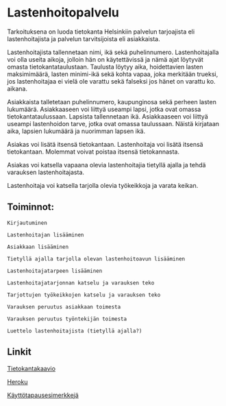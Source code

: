 # Lastenhoitopalvelu


Tarkoituksena on luoda tietokanta Helsinkiin palvelun tarjoajista eli lastenhoitajista ja palvelun tarvitsijoista eli asiakkaista.

Lastenhoitajista tallennetaan nimi, ikä sekä puhelinnumero. Lastenhoitajalla voi olla useita aikoja, jolloin hän on käytettävissä ja nämä ajat löytyvät omasta tietokantataulustaan. Taulusta löytyy aika, hoidettavien lasten maksimimäärä, lasten minimi-ikä sekä kohta vapaa, joka merkitään trueksi, jos lastenhoitajaa ei vielä ole varattu sekä falseksi jos hänet on varattu ko. aikana.

Asiakkaista talletetaan puhelinnumero, kaupunginosa sekä perheen lasten lukumäärä. Asiakkaaseen voi liittyä useampi lapsi, jotka ovat omassa tietokantataulussaan. Lapsista tallennetaan ikä. Asiakkaaseen voi liittyä useampi lastenhoidon tarve, jotka ovat omassa taulussaan. Näistä kirjataan aika, lapsien lukumäärä ja nuorimman lapsen ikä.

Asiakas voi lisätä itsensä tietokantaan. Lastenhoitaja voi lisätä itsensä tietokantaan. Molemmat voivat poistaa itsensä tietokannasta.

Asiakas voi katsella vapaana olevia lastenhoitajia tietyllä ajalla ja tehdä varauksen lastenhoitajasta.

Lastenhoitaja voi katsella tarjolla olevia työkeikkoja ja varata keikan.

## Toiminnot:

	Kirjautuminen
	
	Lastenhoitajan lisääminen
	
	Asiakkaan lisääminen	

	Tietyllä ajalla tarjolla olevan lastenhoitoavun lisääminen

	Lastenhoitajatarpeen lisääminen

	Lastenhoitajatarjonnan katselu ja varauksen teko

	Tarjottujen työkeikkojen katselu ja varauksen teko

	Varauksen peruutus asiakkaan toimesta

	Varauksen peruutus työntekijän toimesta

    Luettelo lastenhoitajista (tietyllä ajalla?)


## Linkit

[Tietokantakaavio](https://github.com/ajnarhi/lastenhoitopalvelu/blob/master/documentation/alustava_tietokanta.jpg)

[Heroku](https://tsohalastenhoitopalvelu.herokuapp.com/)

[Käyttötapausesimerkkejä](https://github.com/ajnarhi/lastenhoitopalvelu/blob/master/documentation/k%C3%A4ytt%C3%B6tapauksia.txt)
